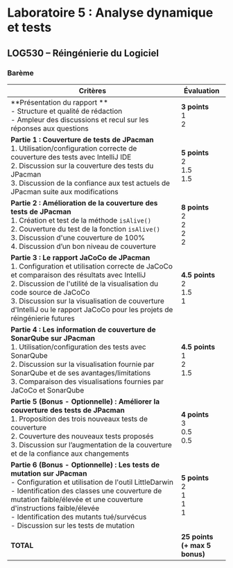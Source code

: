 # Laboratoire 5 : Analyse dynamique et tests
## LOG530 – Réingénierie du Logiciel
### Barème

| Critères   | Évaluation |
| -------- | ----------- |
| **Présentation du rapport ** <br>  - Structure et qualité de rédaction <br> - Ampleur des discussions et recul sur les réponses aux questions                                                                                                                                                                                             | **3 points**<br> 1  <br> 2                        |
| **Partie 1 : Couverture de tests de JPacman** <br> 1. Utilisation/configuration correcte de couverture des tests avec IntelliJ IDE <br> 2. Discussion sur la couverture des tests du JPacman <br> 3. Discussion de la confiance aux test actuels de JPacman suite aux modifications                                   | **5 points**<br> 2  <br> 1.5 <br> 1.5                        |
| **Partie 2 : Amélioration de la couverture des tests de JPacman** <br> 1.	Création et test de la méthode ``isAlive()`` <br> 2. Couverture du test de la fonction ``isAlive()`` <br> 3. Discussion d'une couverture de 100% <br> 4. Discussion d’un bon niveau de couverture | **8 points** <br> 2 <br> 2 <br> 2 <br> 2 |
| **Partie 3 : Le rapport JaCoCo de JPacman** <br> 1. Configuration et	utilisation correcte de JaCoCo et comparaison des résultats avec IntelliJ <br> 2. Discussion de l'utilité de la visualisation du code source de JaCoCo <br>	3. Discussion sur la visualisation de couverture d'IntelliJ ou le rapport JaCoCo  pour les projets de réingénierie futures | **4.5 points**<br> 2 <br> 1.5 <br> 1 |
| **Partie 4 : Les information de couverture de SonarQube sur JPacman** <br> 1. Utilisation/configuration des tests avec SonarQube <br> 2. Discussion sur la visualisation fournie par SonarQube et de ses avantages/limitations <br> 3. Comparaison des visualisations fournies par JaCoCo et SonarQube  | **4.5 points**<br> 1 <br> 2 <br> 1.5 |
| **Partie 5 (Bonus - Optionnelle) : Améliorer la couverture des tests de JPacman** <br> 1. Proposition des trois nouveaux tests de couverture <br> 2.	Couverture des nouveaux tests proposés <br> 3. Discussion sur l’augmentation de la couverture et de la confiance aux changements | **4 points**<br> 3 <br> 0.5 <br> 0.5 |
| **Partie 6 (Bonus - Optionnelle) : Les tests de mutation sur JPacman** <br> - Configuration et utilisation de l'outil LittleDarwin <br> - Identification des classes une couverture de mutation faible/élevée et une couverture d'instructions faible/élevée <br> - Identification des mutants tué/survécus <br> - Discussion sur les tests de mutation | **5 points**<br> 2 <br> 1 <br> 1 <br> 1 |
| **TOTAL**                                                                                                                                                                                                                                                                                                                                     | **25 points** <br> **(+ max 5 bonus)**  